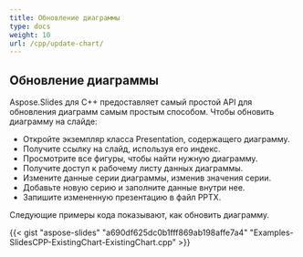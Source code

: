 ```yaml
---
title: Обновление диаграммы
type: docs
weight: 10
url: /cpp/update-chart/
---
```



## **Обновление диаграммы**
Aspose.Slides для C++ предоставляет самый простой API для обновления диаграмм самым простым способом. Чтобы обновить диаграмму на слайде:

- Откройте экземпляр класса Presentation, содержащего диаграмму.
- Получите ссылку на слайд, используя его индекс.
- Просмотрите все фигуры, чтобы найти нужную диаграмму.
- Получите доступ к рабочему листу данных диаграммы.
- Измените данные серии диаграммы, изменив значения серии.
- Добавьте новую серию и заполните данные внутри нее.
- Запишите измененную презентацию в файл PPTX.

Следующие примеры кода показывают, как обновить диаграмму.


{{< gist "aspose-slides" "a690df625dc0b1fff869ab198affe7a4" "Examples-SlidesCPP-ExistingChart-ExistingChart.cpp" >}}
